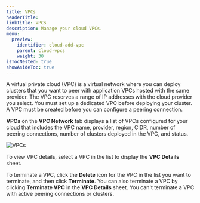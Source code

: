 ```yaml
---
title: VPCs
headerTitle:
linkTitle: VPCs
description: Manage your cloud VPCs.
menu:
  preview:
    identifier: cloud-add-vpc
    parent: cloud-vpcs
    weight: 30
isTocNested: true
showAsideToc: true
---
```


A virtual private cloud (VPC) is a virtual network where you can deploy clusters that you want to peer with application VPCs hosted with the same provider. The VPC reserves a range of IP addresses with the cloud provider you select. You must set up a dedicated VPC before deploying your cluster. A VPC must be created before you can configure a peering connection.

**VPCs** on the **VPC Network** tab displays a list of VPCs configured for your cloud that includes the VPC name, provider, region, CIDR, number of peering connections, number of clusters deployed in the VPC, and status.

![VPCs](/images/yb-cloud/cloud-vpc.png)

To view VPC details, select a VPC in the list to display the **VPC Details** sheet.

To terminate a VPC, click the **Delete** icon for the VPC in the list you want to terminate, and then click **Terminate**. You can also terminate a VPC by clicking **Terminate VPC** in the **VPC Details** sheet. You can't terminate a VPC with active peering connections or clusters.
